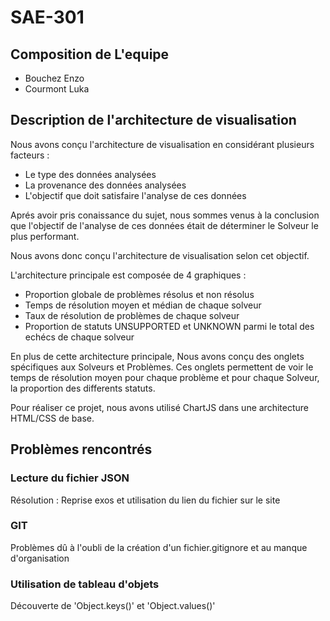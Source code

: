 # SAE-301

## Composition de L'equipe

- Bouchez Enzo
- Courmont Luka

## Description de l'architecture de visualisation

Nous avons conçu l'architecture de visualisation en considérant plusieurs facteurs : 
- Le type des données analysées 
- La provenance des données analysées 
- L'objectif que doit satisfaire l'analyse de ces données

Aprés avoir pris conaissance du sujet, nous sommes venus à la conclusion que l'objectif de l'analyse de ces données était de déterminer le Solveur le plus performant. 

Nous avons donc conçu l'architecture de visualisation selon cet objectif.

L'architecture principale est composée de 4 graphiques :
- Proportion globale de problèmes résolus et non résolus
- Temps de résolution moyen et médian de chaque solveur
- Taux de résolution de problèmes de chaque solveur
- Proportion de statuts UNSUPPORTED et UNKNOWN parmi le total des echécs de chaque solveur

En plus de cette architecture principale, Nous avons conçu des onglets spécifiques aux Solveurs et Problèmes. Ces onglets permettent de voir le temps de résolution moyen pour chaque problème et pour chaque Solveur, la proportion des differents statuts.


Pour réaliser ce projet, nous avons utilisé ChartJS dans une architecture HTML/CSS de base.

## Problèmes rencontrés

### Lecture du fichier JSON 
  Résolution : Reprise exos et utilisation du lien du fichier sur le site

### GIT
  Problèmes dû à l'oubli de la création d'un fichier.gitignore et au manque d'organisation

### Utilisation de tableau d'objets
  Découverte de 'Object.keys()' et 'Object.values()'
  
 
